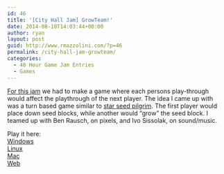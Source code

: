 ```yaml
---
id: 46
title: '[City Hall Jam] GrowTeam!'
date: 2014-08-18T14:03:44+00:00
author: ryan
layout: post
guid: http://www.rmazzolini.com/?p=46
permalink: /city-hall-jam-growteam/
categories:
  - 48 Hour Game Jam Entries
  - Games
---
```

[For this jam](http://www.makegamessa.com/discussion/2334/city-hall-jam-growteam) we had to make a game where each persons play-through would affect the playthrough of the next player. The idea I came up with was a turn based game similar to [star seed pilgrim](http://www.starseedpilgrim.com/). The first player would place down seed blocks, while another would &#8220;grow&#8221; the seed block. I teamed up with Ben Rausch, on pixels, and Ivo Sissolak, on sound/music.

Play it here:  
[Windows](http://dl.dropboxusercontent.com/u/29499659/GrowTeam/Windows.zip)<a><br /> </a>[Linux](http://dl.dropboxusercontent.com/u/29499659/GrowTeam/Linux.zip)<a><br /> </a>[Mac](http://dl.dropboxusercontent.com/u/29499659/GrowTeam/Mac.zip)<a><br /> </a>[Web](http://dl.dropboxusercontent.com/u/29499659/GrowTeam/Web/Web.html)<a><br /> </a>

<span class="embed-youtube" style="text-align:center; display: block;"></span>